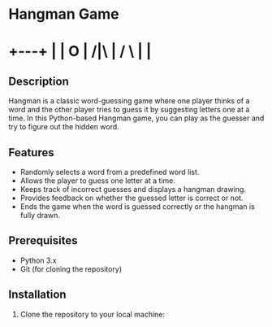 # Hangman Game

  +---+
  |   |
  O   |
 /|\  |
 / \  |
      |
=========

## Description

Hangman is a classic word-guessing game where one player thinks of a word and the other player tries to guess it by suggesting letters one at a time. In this Python-based Hangman game, you can play as the guesser and try to figure out the hidden word.

## Features

- Randomly selects a word from a predefined word list.
- Allows the player to guess one letter at a time.
- Keeps track of incorrect guesses and displays a hangman drawing.
- Provides feedback on whether the guessed letter is correct or not.
- Ends the game when the word is guessed correctly or the hangman is fully drawn.

## Prerequisites

- Python 3.x
- Git (for cloning the repository)

## Installation

1. Clone the repository to your local machine:

